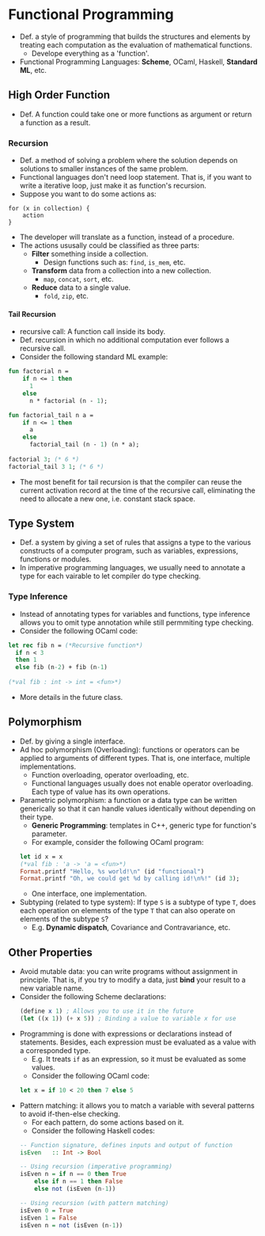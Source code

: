 # Functional Programming
- Def. a style of programming that builds the structures and elements by treating each computation as the evaluation of mathematical functions.
	- Develope everything as a 'function'.
- Functional Programming Languages: **Scheme**, OCaml, Haskell, **Standard ML**, etc.

## High Order Function
- Def. A function could take one or more functions as argument or return a function as a result.
### Recursion
- Def. a method of solving a problem where the solution depends on solutions to smaller instances of the same problem.
- Functional languages don't need loop statement. That is, if you want to write a iterative loop, just make it as function's recursion.
- Suppose you want to do some actions as:
```
for (x in collection) {
	action
}
```
- The developer will translate as a function, instead of a procedure.
- The actions ususally could be classified as three parts:
	- **Filter** something inside a collection.
		- Design functions such as: `find`, `is_mem`, etc.
	- **Transform** data from a collection into a new collection.
		- `map`, `concat`, `sort`, etc.
	- **Reduce** data to a single value.
		-  `fold`, `zip`, etc.
#### Tail Recursion
- recursive call: A function call inside its body.
- Def. recursion in which no additional computation ever follows a recursive call.
- Consider the following standard ML example:
```sml
fun factorial n =
    if n <= 1 then
      1
    else
      n * factorial (n - 1);

fun factorial_tail n a =
    if n <= 1 then
      a
    else
      factorial_tail (n - 1) (n * a);
      
factorial 3; (* 6 *)
factorial_tail 3 1; (* 6 *)
```
- The most benefit for tail recursion is that the compiler can reuse the current activation record at the time of the recursive call, eliminating the need to allocate a new one, i.e. constant stack space.

## Type System
- Def. a system by giving a set of rules that assigns a type to the various constructs of a computer program, such as variables, expressions, functions or modules.
- In imperative programming languages, we usually need to annotate a type for each vairable to let compiler do type checking.

### Type Inference
- Instead of annotating types for variables and functions, type inference allows you to omit type annotation while still permmiting type checking.
- Consider the following OCaml code:
```ocaml
let rec fib n = (*Recursive function*)
  if n < 3 
  then 1 
  else fib (n-2) + fib (n-1)
    
(*val fib : int -> int = <fun>*)
```
- More details in the future class.

## Polymorphism
- Def. by giving a single interface.
- Ad hoc polymorphism (Overloading): functions or operators can be applied to arguments of different types. That is, one interface, multiple implementations.
	- Function overloading, operator overloading, etc.
	- Functional languages usually does not enable operator overloading. Each type of value has its own operations.
- Parametric polymorphism: a function or a data type can be written generically so that it can handle values identically without depending on their type.
	- **Generic Programming**: templates in C++, generic type for function's parameter.
	- For example, consider the following OCaml program:
	```OCaml
	let id x = x
	(*val fib : 'a -> 'a = <fun>*)
	Format.printf "Hello, %s world!\n" (id "functional")
	Format.printf "Oh, we could get %d by calling id!\n%!" (id 3);
	```
	- One interface, one implementation.
- Subtyping (related to type system): If type `S` is a subtype of type `T`, does each operation on elements of the type `T` that can also operate on elements of the subtype `S`?
	- E.g. **Dynamic dispatch**, Covariance and Contravariance, etc.

## Other Properties

- Avoid mutable data: you can write programs without assignment in principle. That is, if you try to modify a data, just **bind** your result to a new variable name.
- Consider the following Scheme declarations:
	```scheme
	(define x 1) ; Allows you to use it in the future
	(let ((x 1)) (+ x 5)) ; Binding a value to variable x for use
	```
- Programming is done with expressions or declarations instead of statements. Besides, each expression must be evaluated as a value with a corresponded type.
	- E.g. It treats `if` as an expression, so it must be evaluated as some values.
	- Consider the following OCaml code:
	```ocaml
	let x = if 10 < 20 then 7 else 5
	```
- Pattern matching: it allows you to match a variable with several patterns to avoid if-then-else checking.
	- For each pattern, do some actions based on it.
	- Consider the following Haskell codes:
	```Haskell
	-- Function signature, defines inputs and output of function
	isEven   :: Int -> Bool 
	
	-- Using recursion (imperative programming)
	isEven n = if n == 0 then True 
		else if n == 1 then False 
		else not (isEven (n-1))
	
	-- Using recursion (with pattern matching)
	isEven 0 = True
	isEven 1 = False
	isEven n = not (isEven (n-1))
	```
